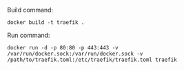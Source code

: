 
Build command:
```
docker build -t traefik . 
```

Run command:
```
docker run -d -p 80:80 -p 443:443 -v /var/run/docker.sock:/var/run/docker.sock -v /path/to/traefik.toml:/etc/traefik/traefik.toml traefik
``` 